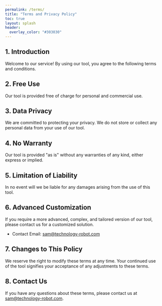 ```yaml
---
permalink: /terms/
title: "Terms and Privacy Policy"
toc: true
layout: splash
header:
  overlay_color: "#303030"
---
```


## 1. Introduction
Welcome to our service! By using our tool, you agree to the following terms and conditions.

## 2. Free Use
Our tool is provided free of charge for personal and commercial use.

## 3. Data Privacy
We are committed to protecting your privacy. We do not store or collect any personal data from your use of our tool.

## 4. No Warranty
Our tool is provided "as is" without any warranties of any kind, either express or implied.

## 5. Limitation of Liability
In no event will we be liable for any damages arising from the use of this tool.

## 6. Advanced Customization
If you require a more advanced, complex, and tailored version of our tool, please contact us for a customized solution.

- Contact Email: [sam@technology-robot.com](mailto:sam@technology-robot.com)

## 7. Changes to This Policy
We reserve the right to modify these terms at any time. Your continued use of the tool signifies your acceptance of any adjustments to these terms.

## 8. Contact Us
If you have any questions about these terms, please contact us at [sam@technology-robot.com](mailto:sam@technology-robot.com).
